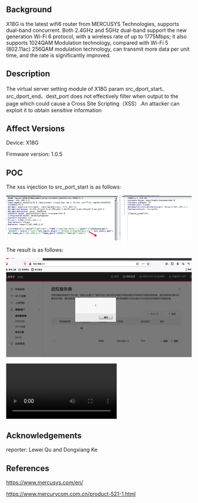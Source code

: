 ## Background

X18G is the latest wifi6 router from MERCUSYS Technologies, supports dual-band concurrent. Both 2.4GHz and 5GHz dual-band support the new generation Wi-Fi 6 protocol, with a wireless rate of up to 1775Mbps; it also supports 1024QAM Modulation technology, compared with Wi-Fi 5 (802.11ac) 256QAM modulation technology, can transmit more data per unit time, and the rate is significantly improved.

## Description

The virtual server setting module of X18G param src_dport_start、src_dport_end、dest_port does not effectively filter when output to the page which could cause a Cross Site Scripting（XSS）.An attacker can exploit it to obtain sensitive information


## Affect Versions

Device: X18G

Firmware version: 1.0.5

## POC
The xss injection to src_port_start is as follows:

![avatar](./picture/set_xss_payload_poc.png)

The result is as follows:

![avatar](./picture/get_xss_result.png)

![avatar](./video/Murcury_Router_V1.0.1_Stored_XSS.mov)

## Acknowledgements
reporter:  Lewei Qu and Dongxiang Ke

## References
https://www.mercusys.com/en/

https://www.mercurycom.com.cn/product-521-1.html
